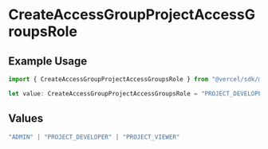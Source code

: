 # CreateAccessGroupProjectAccessGroupsRole

## Example Usage

```typescript
import { CreateAccessGroupProjectAccessGroupsRole } from "@vercel/sdk/models/createaccessgroupprojectop.js";

let value: CreateAccessGroupProjectAccessGroupsRole = "PROJECT_DEVELOPER";
```

## Values

```typescript
"ADMIN" | "PROJECT_DEVELOPER" | "PROJECT_VIEWER"
```